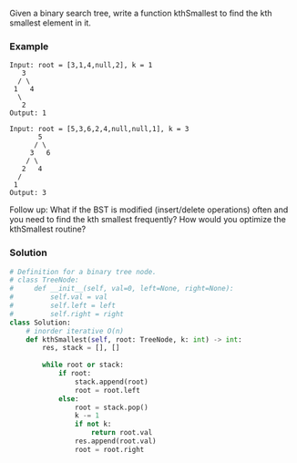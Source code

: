 Given a binary search tree, write a function kthSmallest to find the kth smallest element in it.

### Example
```
Input: root = [3,1,4,null,2], k = 1
   3
  / \
 1   4
  \
   2
Output: 1

Input: root = [5,3,6,2,4,null,null,1], k = 3
       5
      / \
     3   6
    / \
   2   4
  /
 1
Output: 3
```

Follow up:
What if the BST is modified (insert/delete operations) often and you need to find the kth smallest frequently? How would you optimize the kthSmallest routine?

### Solution

```python
# Definition for a binary tree node.
# class TreeNode:
#     def __init__(self, val=0, left=None, right=None):
#         self.val = val
#         self.left = left
#         self.right = right
class Solution:
    # inorder iterative O(n)
    def kthSmallest(self, root: TreeNode, k: int) -> int:
        res, stack = [], []
        
        while root or stack:
            if root:
                stack.append(root)
                root = root.left
            else:
                root = stack.pop()
                k -= 1
                if not k:
                    return root.val
                res.append(root.val)
                root = root.right
```